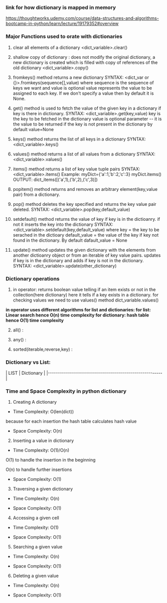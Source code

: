 ### link for how dictionary is mapped in memory
https://thoughtworks.udemy.com/course/data-structures-and-algorithms-bootcamp-in-python/learn/lecture/19179352#overview

### Major Functions used to orate with dictionaries
1. clear all elements of a dictionary
 <dict_variable>.clear()
   
2. shallow copy of dictionary : does not modify the original dictionary, a new 
dictionary is created which is filled with copy of references of the old dictionary
    <dict_variable>.copy()

3. fromkeys() method returns a new dictionary
    SYNTAX: <dict_var or {}>.fromkeys(sequence[],value)
   where sequence is the sequence of keys we want and value is optional
   value represents the value to be assigned to each key.
   If we don't specify a value  then by default it is None.
   
4. get() method is used to fetch the value of the given key in a dictionary if key is there in dictionary.
    SYNTAX: <dict_variable>.get(key,value)
    key is the key to be fetched in the dictionary
   value is optional parameter -- it is the value to be returned if the key is not present in the dictionary
   by default value=None

5. keys() method returns the list of all keys in a dictionary
   SYNTAX: <dict_variable>.keys()
   
6. values() method returns a list of all values from a dictionary
    SYNTAX: <dict_variable>.values()
   
7. items() method returns a list of key value tuple pairs
   SYNTAX: <dict_variable>.items()
   Example: myDict={'a':1,'b':2,'c':3}
   myDict.items() OUTPUT: dict_items([('a',1),('b',2),('c',3)])

8. popitem() method returns and removes an arbitrary element(key,value pair) from a dictionary.

9. pop() method deletes the key specified and returns the key value pair deleted.
    SYNTAX: <dict_variable>.pop(key,default_value)
   
10. setdefault() method returns the value of key if key is in the dictioanry.
   if not it inserts the key into the dictionary
   SYNTAX: <dict_variable>.setdefault(key,default_value)
   where key = the key to be serached in the dictioary
         default_value = the value of the key if key not found in the dictionary. By default dafault_value =  None
    
11. update() method updates the given dictionary with the elements from another dictioanry object or from an iterable
    of key value pairs.
    updates if key is in the dictionary and adds if key is not in the dictionary.
    SYNTAX: <dict_variable>.update(other_dictionary)
    
### Dictionary operations
1. in operator: returns boolean value telling if an item exists or not in the collection(here dictionary)
    here it tells if a key exists in a dictionary.
   for checking values we need to use values() method dict_variable.values()
   
**in operator uses different algorithms for list and dictionaries:
for list: Linear search hence O(n) time complexity
for dictionary: hash table hence O(1) time complexity**

2. all() : 

3. any() :

4. sorted(iterable,reverse,key) : 


### Dictionary vs List:

| LIST             | Dictionary                           |
|---------------------------------------------------------|

### Time and Space Complexity in python dictionary

1. Creating A dictionary

- Time Complexity: O(len(dict))

because for each insertion the hash table calculates hash value

- Space Complexity: O(n)


2. Inserting a value in dictionary

- Time Complexity: O(1)/O(n)

O(1) to handle the insertion in the beginning

O(n) to handle further insertions

- Space Complexity: O(1)

3. Traversing a given dictionary

- Time Complexity: O(n)

- Space Complexity: O(1)

4. Accessing a given cell

- Time Complexity: O(1)

- Space Complexity: O(1)

5. Searching a given value

- Time Complexity: O(n)

- Space Complexity: O(1)

6. Deleting a given value

- Time Complexity: O(n)

- Space Complexity: O(1)
